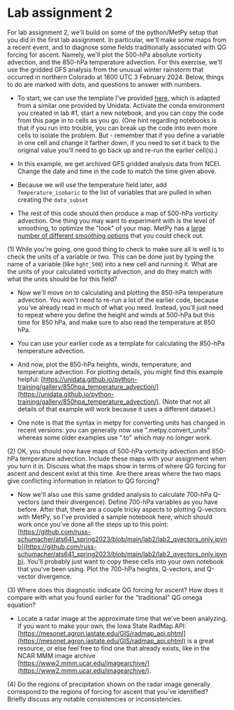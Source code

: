 # Lab assignment 2

For lab assignment 2, we'll build on some of the python/MetPy setup that you did in the first lab assignment. In particular, we'll make some maps from a recent event, and to diagnose some fields traditionally associated with QG forcing for ascent.  Namely, we'll plot the 500-hPa absolute vorticity advection, and the 850-hPa temperature advection.  For this exercise, we'll use the gridded GFS analysis from the unusual winter rainstorm that occurred in northern Colorado at 1800 UTC 3 February 2024. 
Below, things to do are marked with dots, and questions to answer with numbers.

- To start, we can use the template I've provided [here](https://github.com/russ-schumacher/ats641_spring2025/blob/main/lab2/lab2_starter.ipynb), which is adapted from a similar one provided by Unidata. Activate the conda environment you created in lab #1, start a new notebook, and you can copy the code from this page in to cells as you go.  (One hint regarding notebooks is that if you run into trouble, you can break up the code into even more cells to isolate the problem. But - remember that if you define a variable in one cell and change it farther down, if you need to set it back to the original value you'll need to go back up and re-run the earlier cell(s).)

- In this example, we get archived GFS gridded analysis data from NCEI. Change the date and time in the code to match the time given above. 

- Because we will use the temperature field later, add `Temperature_isobaric` to the list of variables that are pulled in when creating the `data_subset`

- The rest of this code should then produce a map of 500-hPa vorticity advection. One thing you may want to experiment with is the level of smoothing, to optimize the "look" of your map. MetPy has a [large number of different smoothing options](https://unidata.github.io/MetPy/latest/examples/calculations/Smoothing.html) that you could check out.

(1) While you're going, one good thing to check to make sure all is well is to check the units of a variable or two.  This can be done just by typing the name of a variable (like `hght_500`) into a new cell and running it. What are the units of your calculated vorticity advection, and do they match with what the units should be for this field? 

- Now we'll move on to calculating and plotting the 850-hPa temperature advection. You won't need to re-run a lot of the earlier code, because you've already read in much of what you need. Instead, you'll just need to repeat where you define the height and winds at 500-hPa but this time for 850 hPa, and make sure to also read the temperature at 850 hPa.

- You can use your earlier code as a template for calculating the 850-hPa temperature advection.

- And now, plot the 850-hPa heights, winds, temperature, and temperature advection.  For plotting details, you might find this example helpful: [https://unidata.github.io/python-training/gallery/850hpa_temperature_advection/](https://unidata.github.io/python-training/gallery/850hpa_temperature_advection/).  (Note that not all details of that example will work because it uses a different dataset.)

- One note is that the syntax in metpy for converting units has changed in recent versions: you can generally now use ".metpy.convert_units" whereas some older examples use ".to" which may no longer work.

(2) OK, you should now have maps of 500-hPa vorticity advection and 850-hPa temperature advection. Include these maps with your assignment when you turn it in. Discuss what the maps show in terms of where QG forcing for ascent and descent exist at this time.  Are there areas where the two maps give conflicting information in relation to QG forcing?

- Now we'll also use this same gridded analysis to calculate 700-hPa Q-vectors (and their divergence). Define 700-hPa variables as you have before. After that, there are a couple tricky aspects to plotting Q-vectors with MetPy, so I've provided a sample notebook here, which should work once you've done all the steps up to this point: [https://github.com/russ-schumacher/ats641_spring2023/blob/main/lab2/lab2_qvectors_only.ipynb](https://github.com/russ-schumacher/ats641_spring2023/blob/main/lab2/lab2_qvectors_only.ipynb).  You'll probably just want to copy these cells into your own notebook that you've been using.  Plot the 700-hPa heights, Q-vectors, and Q-vector divergence.  

(3) Where does this diagnostic indicate QG forcing for ascent?  How does it compare with what you found earlier for the "traditional" QG omega equation?

- Locate a radar image at the approximate time that we've been analyzing. If you want to make your own, the Iowa State RadMap API: [https://mesonet.agron.iastate.edu/GIS/radmap_api.phtml](https://mesonet.agron.iastate.edu/GIS/radmap_api.phtml) is a great resource, or else feel free to find one that already exists, like in the NCAR MMM image archive [https://www2.mmm.ucar.edu/imagearchive/](https://www2.mmm.ucar.edu/imagearchive/).  
 
(4) Do the regions of precipitation shown on the radar image generally correspond to the regions of forcing for ascent that you've identified?  Briefly discuss any notable consistencies or inconsistencies.
